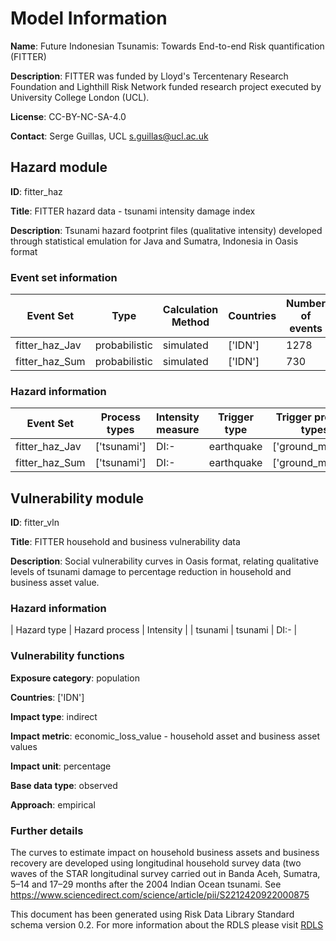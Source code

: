 # Model Information

**Name**: Future Indonesian Tsunamis: Towards End-to-end Risk quantification (FITTER)

**Description**: FITTER was funded by Lloyd's Tercentenary Research Foundation and Lighthill Risk Network funded research project executed by University College London (UCL).

**License**: CC-BY-NC-SA-4.0

**Contact**: Serge Guillas, UCL s.guillas@ucl.ac.uk  

## Hazard module 

**ID**: fitter_haz

**Title**: FITTER hazard data - tsunami intensity damage index

**Description**: Tsunami hazard footprint files (qualitative intensity) developed through statistical emulation for Java and Sumatra, Indonesia in Oasis format

### Event set information 

| Event Set | Type        | Calculation Method | Countries  | Number of events |
|-----------|-------------|--------------------|------------|------------------|
| fitter_haz_Jav | probabilistic | simulated | ['IDN'] | 1278 |
| fitter_haz_Sum | probabilistic | simulated | ['IDN'] | 730 |

### Hazard information 

| Event Set | Process types | Intensity measure | Trigger type  | Trigger process types |
|-----------|---------------|-------------------|---------------|-----------------------|
| fitter_haz_Jav | ['tsunami'] | DI:- | earthquake | ['ground_motion'] |
| fitter_haz_Sum | ['tsunami'] | DI:- | earthquake | ['ground_motion'] |

## Vulnerability module 

**ID**: fitter_vln

**Title**: FITTER household and business vulnerability data

**Description**: Social vulnerability curves in Oasis format, relating qualitative levels of tsunami damage to percentage reduction in household and business asset value.

### Hazard information 

| Hazard type | Hazard process | Intensity |
| tsunami | tsunami | DI:- |

### Vulnerability functions 

**Exposure category**: population

**Countries**: ['IDN']

**Impact type**: indirect

**Impact metric**: economic_loss_value - household asset and business asset values

**Impact unit**: percentage

**Base data type**: observed

**Approach**: empirical

### Further details 

The curves to estimate impact on household business assets and business recovery are developed using longitudinal household survey data (two waves of the STAR longitudinal survey carried out in Banda Aceh, Sumatra, 5–14 and 17–29 months after the 2004 Indian Ocean tsunami. See https://www.sciencedirect.com/science/article/pii/S2212420922000875


This document has been generated using Risk Data Library Standard schema version 0.2. For more information about the RDLS please visit [RDLS](https://docs.riskdatalibrary.org/en/latest/)